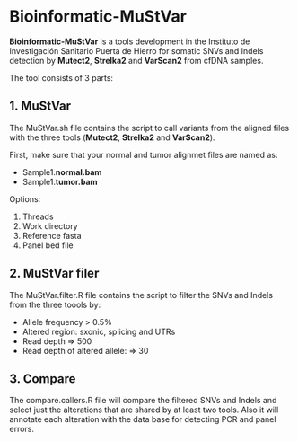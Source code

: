 # Bioinformatic-MuStVar
**Bioinformatic-MuStVar** is a tools development in the Instituto de Investigación Sanitario Puerta de Hierro for somatic SNVs and Indels detection by **Mutect2**, **Strelka2** and **VarScan2** from cfDNA samples.

The tool consists of 3 parts:

## 1. MuStVar
The MuStVar.sh file contains the script to call variants from the aligned files with the three tools (**Mutect2**, **Strelka2** and **VarScan2**).

First, make sure that your normal and tumor alignmet files are named as:
- Sample1.**normal.bam**
- Sample1.**tumor.bam**

Options:
1. Threads
2. Work directory
3. Reference fasta
4. Panel bed file

## 2. MuStVar filer
The MuStVar.filter.R file contains the script to filter the SNVs and Indels from the three toools by:
- Allele frequency > 0.5%
- Altered region: sxonic, splicing and UTRs
- Read depth => 500
- Read depth of altered allele: => 30

## 3. Compare
The compare.callers.R file will compare the filtered SNVs and Indels and select just the alterations that are shared by at least two tools. Also it will annotate each alteration with the data base for detecting PCR and panel errors.
